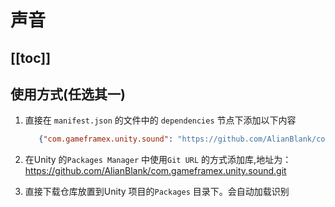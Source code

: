 # 声音

[[toc]]
---

## 使用方式(任选其一)

1. 直接在 `manifest.json` 的文件中的 `dependencies` 节点下添加以下内容
   ```json
      {"com.gameframex.unity.sound": "https://github.com/AlianBlank/com.gameframex.unity.sound.git"}
    ```
2. 在Unity 的`Packages Manager` 中使用`Git URL`
   的方式添加库,地址为：https://github.com/AlianBlank/com.gameframex.unity.sound.git

3. 直接下载仓库放置到Unity 项目的`Packages` 目录下。会自动加载识别
